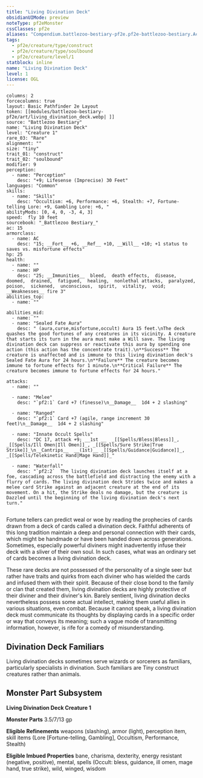 ```yaml
---
title: "Living Divination Deck"
obsidianUIMode: preview
noteType: pf2eMonster
cssClasses: pf2e
aliases: "Compendium.battlezoo-bestiary-pf2e.pf2e-battlezoo-bestiary.Actor.zQHTEkyA3PFVtgab" 
tags:
  - pf2e/creature/type/construct
  - pf2e/creature/type/soulbound
  - pf2e/creature/level/1
statblock: inline
name: "Living Divination Deck"
level: 1
license: OGL
---
```


```statblock
columns: 2
forcecolumns: true
layout: Basic Pathfinder 2e Layout
token: [[modules/battlezoo-bestiary-pf2e/art/living_divination_deck.webp| ]]
source: "Battlezoo Bestiary"
name: "Living Divination Deck"
level: "Creature 1"
rare_03: "Rare"
alignment: ""
size: "tiny"
trait_01: "construct"
trait_02: "soulbound"
modifier: 9
perception:
  - name: "Perception"
    desc: "+9; Lifesense (Imprecise) 30 Feet"
languages: "Common"
skills:
  - name: "Skills"
    desc: "Occultism: +6, Performance: +6, Stealth: +7, Fortune-telling Lore: +9, Gambling Lore: +6, "
abilityMods: [0, 4, 0, -3, 4, 3]
speed:  fly 10 feet
sourcebook: "_Battlezoo Bestiary_"
ac: 15
armorclass:
  - name: AC
    desc: "15; __Fort__ +6, __Ref__ +10, __Will__ +10; +1 status to saves vs. misfortune effects"
hp: 25
health:
  - name: ""
  - name: HP
    desc: "25; __Immunities__  bleed,  death effects,  disease,  doomed,  drained,  fatigued,  healing,  nonlethal attacks,  paralyzed,  poison,  sickened,  unconscious,  spirit,  vitality,  void; __Weaknesses__ fire 3"
abilities_top:
  - name: ""

abilities_mid:
  - name: ""
  - name: "Sealed Fate Aura"
    desc: " (aura,curse,misfortune,occult) Aura 15 feet.\nThe deck quashes the good fortunes of any creatures in its vicinity. A creature that starts its turn in the aura must make a Will save. The living divination deck can suppress or reactivate this aura by spending one action (this action has the concentrate trait).\n**Success** The creature is unaffected and is immune to this living divination deck's Sealed Fate Aura for 24 hours.\n**Failure** The creature becomes immune to fortune effects for 1 minute.\n**Critical Failure** The creature becomes immune to fortune effects for 24 hours."

attacks:
  - name: ""

  - name: "Melee"
    desc: "`pf2:1` Card +7 (finesse)\n__Damage__  1d4 + 2 slashing"

  - name: "Ranged"
    desc: "`pf2:1` Card +7 (agile, range increment 30 feet)\n__Damage__  1d4 + 2 slashing"

  - name: "Innate Occult Spells"
    desc: "DC 17, attack +9; __1st __  _[[Spells/Bless|Bless]]_, _[[Spells/Ill Omen|Ill Omen]]_, _[[Spells/Sure Strike|True Strike]]_\n__Cantrips__  __(1st)__ _[[Spells/Guidance|Guidance]]_, _[[Spells/Telekinetic Hand|Mage Hand]]_"

  - name: "Waterfall"
    desc: "`pf2:2`  The living divination deck launches itself at a foe, cascading across the battlefield and distracting the enemy with a flurry of cards. The living divination deck Strides twice and makes a melee card Strike against an adjacent creature at the end of its movement. On a hit, the Strike deals no damage, but the creature is Dazzled until the beginning of the living divination deck's next turn."
 
```



Fortune tellers can predict weal or woe by reading the prophecies of cards drawn from a deck of cards called a divination deck. Faithful adherents of this long tradition maintain a deep and personal connection with their cards, which might be handmade or have been handed down across generations. Sometimes, especially powerful diviners might inadvertently infuse their deck with a sliver of their own soul. In such cases, what was an ordinary set of cards becomes a living divination deck.

These rare decks are not possessed of the personality of a single seer but rather have traits and quirks from each diviner who has wielded the cards and infused them with their spirit. Because of their close bond to the family or clan that created them, living divination decks are highly protective of their diviner and their diviner's kin. Barely sentient, living divination decks nevertheless possess some actual intellect, making them useful allies in various situations, even combat. Because it cannot speak, a living divination deck must communicate its thoughts by displaying cards in a specific order or way that conveys its meaning; such a vague mode of transmitting information, however, is rife for a comedy of misunderstanding.

## Divination Deck Familiars

Living divination decks sometimes serve wizards or sorcerers as familiars, particularly specialists in divination. Such familiars are Tiny construct creatures rather than animals.

## Monster Part Subsystem

**Living Divination Deck Creature 1**

**Monster Parts** 3.5/7/13 gp

**Eligible Refinements** weapons (slashing), armor (light), perception item, skill items (Lore \[Fortune-telling, Gambling\], Occultism, Performance, Stealth)

**Eligible Imbued Properties** bane, charisma, dexterity, energy resistant (negative, positive), mental, spells (Occult: bless, guidance, ill omen, mage hand, true strike), wild, winged, wisdom
